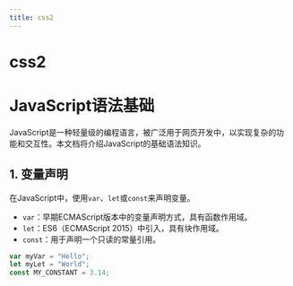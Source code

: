 ```yaml
---
title: css2
---
```


# css2

# JavaScript语法基础

JavaScript是一种轻量级的编程语言，被广泛用于网页开发中，以实现复杂的功能和交互性。本文档将介绍JavaScript的基础语法知识。

## 1. 变量声明

在JavaScript中，使用`var`、`let`或`const`来声明变量。

- `var`：早期ECMAScript版本中的变量声明方式，具有函数作用域。
- `let`：ES6（ECMAScript 2015）中引入，具有块作用域。
- `const`：用于声明一个只读的常量引用。

```javascript
var myVar = "Hello";
let myLet = "World";
const MY_CONSTANT = 3.14;

